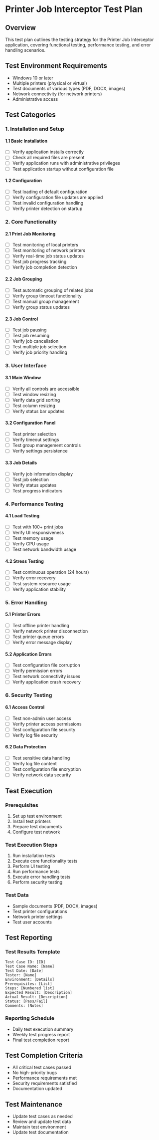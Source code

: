 # Printer Job Interceptor Test Plan

## Overview

This test plan outlines the testing strategy for the Printer Job Interceptor application, covering functional testing, performance testing, and error handling scenarios.

## Test Environment Requirements

- Windows 10 or later
- Multiple printers (physical or virtual)
- Test documents of various types (PDF, DOCX, images)
- Network connectivity (for network printers)
- Administrative access

## Test Categories

### 1. Installation and Setup

#### 1.1 Basic Installation
- [ ] Verify application installs correctly
- [ ] Check all required files are present
- [ ] Verify application runs with administrative privileges
- [ ] Test application startup without configuration file

#### 1.2 Configuration
- [ ] Test loading of default configuration
- [ ] Verify configuration file updates are applied
- [ ] Test invalid configuration handling
- [ ] Verify printer detection on startup

### 2. Core Functionality

#### 2.1 Print Job Monitoring
- [ ] Test monitoring of local printers
- [ ] Test monitoring of network printers
- [ ] Verify real-time job status updates
- [ ] Test job progress tracking
- [ ] Verify job completion detection

#### 2.2 Job Grouping
- [ ] Test automatic grouping of related jobs
- [ ] Verify group timeout functionality
- [ ] Test manual group management
- [ ] Verify group status updates

#### 2.3 Job Control
- [ ] Test job pausing
- [ ] Test job resuming
- [ ] Verify job cancellation
- [ ] Test multiple job selection
- [ ] Verify job priority handling

### 3. User Interface

#### 3.1 Main Window
- [ ] Verify all controls are accessible
- [ ] Test window resizing
- [ ] Verify data grid sorting
- [ ] Test column resizing
- [ ] Verify status bar updates

#### 3.2 Configuration Panel
- [ ] Test printer selection
- [ ] Verify timeout settings
- [ ] Test group management controls
- [ ] Verify settings persistence

#### 3.3 Job Details
- [ ] Verify job information display
- [ ] Test job selection
- [ ] Verify status updates
- [ ] Test progress indicators

### 4. Performance Testing

#### 4.1 Load Testing
- [ ] Test with 100+ print jobs
- [ ] Verify UI responsiveness
- [ ] Test memory usage
- [ ] Verify CPU usage
- [ ] Test network bandwidth usage

#### 4.2 Stress Testing
- [ ] Test continuous operation (24 hours)
- [ ] Verify error recovery
- [ ] Test system resource usage
- [ ] Verify application stability

### 5. Error Handling

#### 5.1 Printer Errors
- [ ] Test offline printer handling
- [ ] Verify network printer disconnection
- [ ] Test printer queue errors
- [ ] Verify error message display

#### 5.2 Application Errors
- [ ] Test configuration file corruption
- [ ] Verify permission errors
- [ ] Test network connectivity issues
- [ ] Verify application crash recovery

### 6. Security Testing

#### 6.1 Access Control
- [ ] Test non-admin user access
- [ ] Verify printer access permissions
- [ ] Test configuration file security
- [ ] Verify log file security

#### 6.2 Data Protection
- [ ] Test sensitive data handling
- [ ] Verify log file content
- [ ] Test configuration file encryption
- [ ] Verify network data security

## Test Execution

### Prerequisites
1. Set up test environment
2. Install test printers
3. Prepare test documents
4. Configure test network

### Test Execution Steps
1. Run installation tests
2. Execute core functionality tests
3. Perform UI testing
4. Run performance tests
5. Execute error handling tests
6. Perform security testing

### Test Data
- Sample documents (PDF, DOCX, images)
- Test printer configurations
- Network printer settings
- Test user accounts

## Test Reporting

### Test Results Template
```
Test Case ID: [ID]
Test Case Name: [Name]
Test Date: [Date]
Tester: [Name]
Environment: [Details]
Prerequisites: [List]
Steps: [Numbered list]
Expected Result: [Description]
Actual Result: [Description]
Status: [Pass/Fail]
Comments: [Notes]
```

### Reporting Schedule
- Daily test execution summary
- Weekly test progress report
- Final test completion report

## Test Completion Criteria

- All critical test cases passed
- No high-priority bugs
- Performance requirements met
- Security requirements satisfied
- Documentation updated

## Test Maintenance

- Update test cases as needed
- Review and update test data
- Maintain test environment
- Update test documentation 